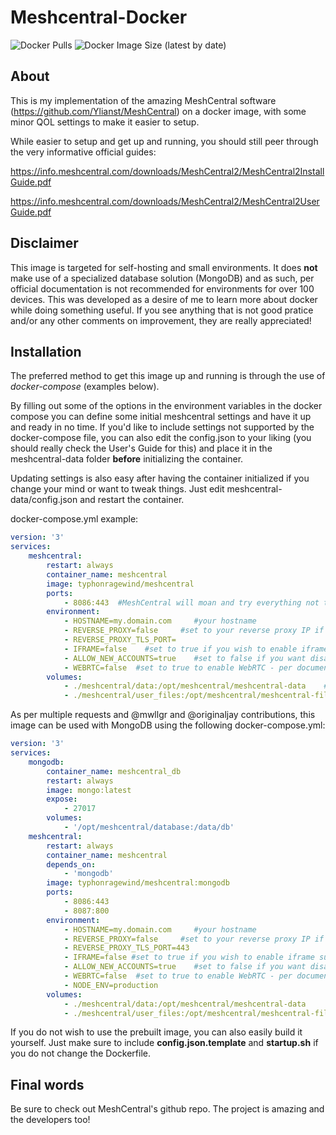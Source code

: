 # Meshcentral-Docker
![Docker Pulls](https://img.shields.io/docker/pulls/typhonragewind/meshcentral?style=flat-square)
![Docker Image Size (latest by date)](https://img.shields.io/docker/image-size/typhonragewind/meshcentral)

## About
This is my implementation of the amazing MeshCentral software (https://github.com/Ylianst/MeshCentral) on a docker image, with some minor QOL settings to make it easier to setup.

While easier to setup and get up and running, you should still peer through the very informative official guides:

https://info.meshcentral.com/downloads/MeshCentral2/MeshCentral2InstallGuide.pdf

https://info.meshcentral.com/downloads/MeshCentral2/MeshCentral2UserGuide.pdf

## Disclaimer

This image is targeted for self-hosting and small environments. It does **not** make use of a specialized database solution (MongoDB) and as such, per official documentation is not recommended for environments for over 100 devices.
This was developed as a desire of me to learn more about docker while doing something useful. If you see anything that is not good pratice and/or any other comments on improvement, they are really appreciated!

## Installation

The preferred method to get this image up and running is through the use of *docker-compose* (examples below).

By filling out some of the options in the environment variables in the docker compose you can define some initial meshcentral settings and have it up and ready in no time. If you'd like to include settings not supported by the docker-compose file, you can also edit the config.json to your liking (you should really check the User's Guide for this) and place it in the meshcentral-data folder **before** initializing the container.

Updating settings is also easy after having the container initialized if you change your mind or want to tweak things. Just edit meshcentral-data/config.json and restart the container.

docker-compose.yml example:
```yaml
version: '3'
services:
    meshcentral:
        restart: always
        container_name: meshcentral
        image: typhonragewind/meshcentral
        ports:
            - 8086:443  #MeshCentral will moan and try everything not to use port 80, but you can also use it if you so desire, just change the config.json according to your needs
        environment:
            - HOSTNAME=my.domain.com     #your hostname
            - REVERSE_PROXY=false     #set to your reverse proxy IP if you want to put meshcentral behind a reverse proxy
            - REVERSE_PROXY_TLS_PORT=
            - IFRAME=false    #set to true if you wish to enable iframe support
            - ALLOW_NEW_ACCOUNTS=true    #set to false if you want disable self-service creation of new accounts besides the first (admin)
            - WEBRTC=false  #set to true to enable WebRTC - per documentation it is not officially released with meshcentral, but is solid enough to work with. Use with caution
        volumes:
            - ./meshcentral/data:/opt/meshcentral/meshcentral-data    #config.json and other important files live here. A must for data persistence
            - ./meshcentral/user_files:/opt/meshcentral/meshcentral-files    #where file uploads for users live
```

As per multiple requests and @mwllgr and @originaljay contributions, this image can be used with MongoDB using the following docker-compose.yml:

```yaml
version: '3'
services:
    mongodb:
        container_name: meshcentral_db
        restart: always
        image: mongo:latest
        expose:
            - 27017
        volumes:
            - '/opt/meshcentral/database:/data/db'
    meshcentral:
        restart: always
        container_name: meshcentral
        depends_on:
            - 'mongodb'
        image: typhonragewind/meshcentral:mongodb
        ports:
            - 8086:443
            - 8087:800
        environment:
            - HOSTNAME=my.domain.com     #your hostname
            - REVERSE_PROXY=false     #set to your reverse proxy IP if you want to put meshcentral behind a reverse proxy
            - REVERSE_PROXY_TLS_PORT=443
            - IFRAME=false #set to true if you wish to enable iframe support
            - ALLOW_NEW_ACCOUNTS=true    #set to false if you want disable self-service creation of new accounts besides the first (admin)
            - WEBRTC=false  #set to true to enable WebRTC - per documentation it is not officially released with meshcentral, but is solid enough to work with. Use with caution
            - NODE_ENV=production
        volumes:
            - ./meshcentral/data:/opt/meshcentral/meshcentral-data
            - ./meshcentral/user_files:/opt/meshcentral/meshcentral-files
```

If you do not wish to use the prebuilt image, you can also easily build it yourself. Just make sure to include **config.json.template** and **startup.sh** if you do not change the Dockerfile.


## Final words

Be sure to check out MeshCentral's github repo. The project is amazing and the developers too!
